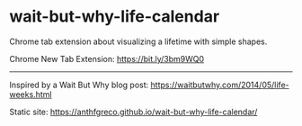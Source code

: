 # wait-but-why-life-calendar

Chrome tab extension about visualizing a lifetime with simple shapes.

Chrome New Tab Extension: https://bit.ly/3bm9WQ0

---

Inspired by a Wait But Why blog post: https://waitbutwhy.com/2014/05/life-weeks.html

Static site: https://anthfgreco.github.io/wait-but-why-life-calendar/